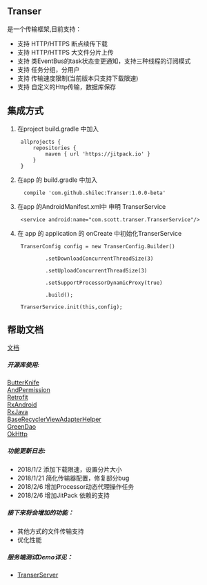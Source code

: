 ## Transer
是一个传输框架,目前支持：

- 支持 HTTP/HTTPS 断点续传下载
- 支持 HTTP/HTTPS 大文件分片上传
- 支持 类EventBus的task状态变更通知，支持三种线程的订阅模式
- 支持 任务分组，分用户
- 支持 传输速度限制(当前版本只支持下载限速)
- 支持 自定义的Http传输，数据库保存

## 集成方式
1. 在project build.gradle 中加入

        allprojects {
            repositories {
                maven { url 'https://jitpack.io' }
            }
        }

2. 在app 的 build.gradle 中加入

         compile 'com.github.shilec:Transer:1.0.0-beta'

3. 在app 的AndroidManifest.xml中 申明 TranserService

        <service android:name="com.scott.transer.TranserService"/>

4. 在 app 的 application 的 onCreate 中初始化TranserService

        TranserConfig config = new TranserConfig.Builder()

                .setDownloadConcurrentThreadSize(3)

                .setUploadConcurrentThreadSize(3)

                .setSupportProcessorDynamicProxy(true)

                .build();

        TranserService.init(this,config);
       
       

## 帮助文档
[文档](https://github.com/shilec/Transer/blob/master/transer_doc.md)


##### 开源库使用:</br>

<a href="http://jakewharton.github.io/butterknife/">ButterKnife</a></br>
<a href="https://github.com/yanzhenjie/AndPermission">AndPermission</a></br>
<a href="https://github.com/square/retrofit">Retrofit</a></br>
<a href="https://github.com/ReactiveX/RxAndroid">RxAndroid</a></br>
<a href="https://github.com/ReactiveX/RxJava">RxJava</a></br>
<a href="https://github.com/CymChad/BaseRecyclerViewAdapterHelper">BaseRecyclerViewAdapterHelper</a></br>
<a href="https://github.com/greenrobot/greenDAO">GreenDao</a></br>
<a href="https://github.com/square/okhttp">OkHttp</a></br>

##### 功能更新日志:

- 2018/1/2 添加下载限速，设置分片大小
- 2018/1/21 简化传输器配置，修复部分bug
- 2018/2/6 增加Processor动态代理操作任务
- 2018/2/6 增加JitPack 依赖的支持

##### 接下来将会增加的功能：

- 其他方式的文件传输支持
- 优化性能

##### 服务端测试Demo详见：

- <a href="https://github.com/shilec/TranserServer">TranserServer</a>
